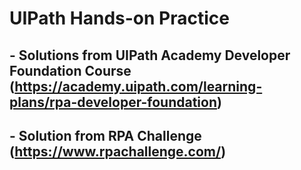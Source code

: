 # UIPath Hands-on Practice
## - Solutions from UIPath Academy Developer Foundation Course (https://academy.uipath.com/learning-plans/rpa-developer-foundation)
## - Solution from RPA Challenge (https://www.rpachallenge.com/)